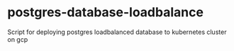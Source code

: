# postgres-database-loadbalance
Script for deploying postgres loadbalanced database to kubernetes cluster on gcp
